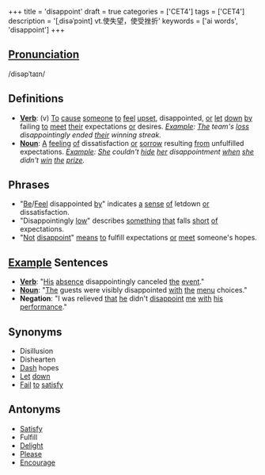 +++
title = 'disappoint'
draft = true
categories = ['CET4']
tags = ['CET4']
description = '[ˌdisəˈpɔint] vt.使失望，使受挫折'
keywords = ['ai words', 'disappoint']
+++

## [Pronunciation](/en/post/pronunciation/)
/disəpˈtaɪn/

## Definitions
- **[Verb](/en/post/verb/)**: (v) [To](/en/post/to/) [cause](/en/post/cause/) [someone](/en/post/someone/) [to](/en/post/to/) [feel](/en/post/feel/) [upset](/en/post/upset/), disappointed, [or](/en/post/or/) [let](/en/post/let/) [down](/en/post/down/) [by](/en/post/by/) failing [to](/en/post/to/) [meet](/en/post/meet/) [their](/en/post/their/) expectations [or](/en/post/or/) desires. *[Example](/en/post/example/): [The](/en/post/the/) team's [loss](/en/post/loss/) disappointingly ended [their](/en/post/their/) winning streak.*
- **[Noun](/en/post/noun/)**: [A](/en/post/a/) [feeling](/en/post/feeling/) [of](/en/post/of/) dissatisfaction [or](/en/post/or/) [sorrow](/en/post/sorrow/) resulting [from](/en/post/from/) unfulfilled expectations. *[Example](/en/post/example/): [She](/en/post/she/) couldn't [hide](/en/post/hide/) [her](/en/post/her/) disappointment [when](/en/post/when/) [she](/en/post/she/) didn't [win](/en/post/win/) [the](/en/post/the/) [prize](/en/post/prize/).*

## Phrases
- "[Be](/en/post/be/)/[Feel](/en/post/feel/) disappointed [by](/en/post/by/)" indicates [a](/en/post/a/) [sense](/en/post/sense/) [of](/en/post/of/) letdown [or](/en/post/or/) dissatisfaction.
- "Disappointingly [low](/en/post/low/)" describes [something](/en/post/something/) [that](/en/post/that/) falls [short](/en/post/short/) [of](/en/post/of/) expectations.
- "[Not](/en/post/not/) [disappoint](/en/post/disappoint/)" [means](/en/post/means/) [to](/en/post/to/) fulfill expectations [or](/en/post/or/) [meet](/en/post/meet/) someone's hopes.

## [Example](/en/post/example/) Sentences
- **[Verb](/en/post/verb/)**: "[His](/en/post/his/) [absence](/en/post/absence/) disappointingly canceled [the](/en/post/the/) [event](/en/post/event/)."
- **[Noun](/en/post/noun/)**: "[The](/en/post/the/) guests were visibly disappointed [with](/en/post/with/) [the](/en/post/the/) [menu](/en/post/menu/) choices."
- **Negation**: "I was relieved [that](/en/post/that/) [he](/en/post/he/) didn't [disappoint](/en/post/disappoint/) [me](/en/post/me/) [with](/en/post/with/) [his](/en/post/his/) [performance](/en/post/performance/)."

## Synonyms
- Disillusion
- Dishearten
- [Dash](/en/post/dash/) hopes
- [Let](/en/post/let/) [down](/en/post/down/)
- [Fail](/en/post/fail/) [to](/en/post/to/) [satisfy](/en/post/satisfy/)

## Antonyms
- [Satisfy](/en/post/satisfy/)
- Fulfill
- [Delight](/en/post/delight/)
- [Please](/en/post/please/)
- [Encourage](/en/post/encourage/)
